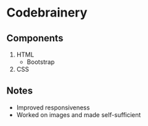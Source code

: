 # Codebrainery

## Components

1. HTML
   - Bootstrap
1. CSS

## Notes

- Improved responsiveness
- Worked on images and made self-sufficient
